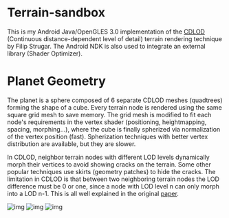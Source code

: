 # Terrain-sandbox
This is my Android Java/OpenGLES 3.0 implementation of the [CDLOD](https://github.com/fstrugar/CDLOD) (Continuous distance-dependent level of detail) terrain rendering technique by Filip Strugar. The Android NDK is also used to integrate an external library (Shader Optimizer).

# Planet Geometry
The planet is a sphere composed of 6 separate CDLOD meshes (quadtrees) forming the shape of a cube. Every terrain node is rendered using the same square grid mesh to save memory. The grid mesh is modified to fit each node's requirements in the vertex shader (positioning, heightmapping, spacing, morphing...), where the cube is finally  spherized via normalization of the vertex position (fast). Spherization techniques with better vertex distribution are available, but they are slower. 

In CDLOD, neighbor terrain nodes with different LOD levels dynamically morph their vertices to avoid showing cracks on the terrain. Some other popular techniques use skirts (geometry patches) to hide the cracks. The limitation in CDLOD is that between two neighboring terrain nodes the LOD difference must be 0 or one, since a node with LOD level n can only morph into a LOD n-1. This is all well explained in the original [paper](https://github.com/fstrugar/CDLOD).

![img](https://i.imgur.com/2QXzZA2.png)
![img](https://i.imgur.com/47dvMxv.png)
![img](https://i.imgur.com/3DyVid2.png)


